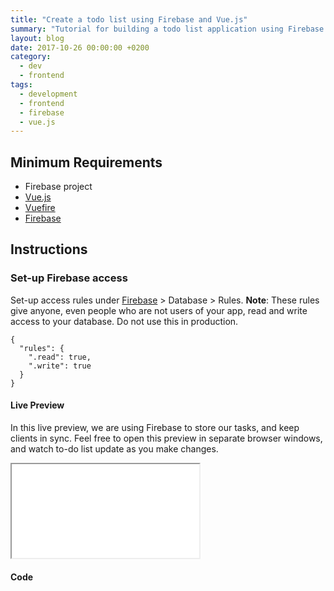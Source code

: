 ```yaml
---
title: "Create a todo list using Firebase and Vue.js"
summary: "Tutorial for building a todo list application using Firebase for data storage and Vue.js with Vuefire for the frontend."
layout: blog
date: 2017-10-26 00:00:00 +0200
category:
  - dev
  - frontend
tags:
  - development
  - frontend
  - firebase
  - vue.js
---
```


## Minimum Requirements

- Firebase project
- [Vue.js](https://vuejs.org/)
- [Vuefire](https://github.com/vuejs/vuefire)
- [Firebase](https://firebase.google.com/docs/web/setup)

## Instructions

### Set-up Firebase access

Set-up access rules under [Firebase](https://console.firebase.google.com/) > Database > Rules. **Note**: These rules give anyone, even people who are not users of your app, read and write access to your database. Do not use this in production.

    {
      "rules": {
        ".read": true,
        ".write": true
      }
    }

#### Live Preview

In this live preview, we are using Firebase to store our tasks, and keep clients in sync. Feel free to open this preview in separate browser windows, and watch to-do list update as you make changes.

<iframe class="live-preview" src="/assets/preview/firebase-todo-list.html"></iframe>

#### Code

<script src="https://gist.github.com/franzos/2cf2a9a40bb6b873b7390c3a99336b4a.js"></script>
